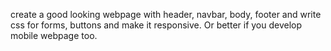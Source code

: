 create a good looking webpage with header, navbar, body, footer and write css for forms, buttons and make it responsive. Or better if you develop mobile webpage too.

